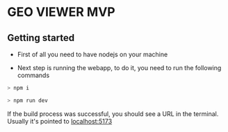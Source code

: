 # GEO VIEWER MVP

## Getting started
- First of all you need to have nodejs on your machine

- Next step is running the webapp, to do it, you need to run the following commands

```bash
> npm i

> npm run dev
```

If the build process was successful, you should see a URL in the terminal. Usually it's pointed to [localhost:5173](http://localhost:5173)